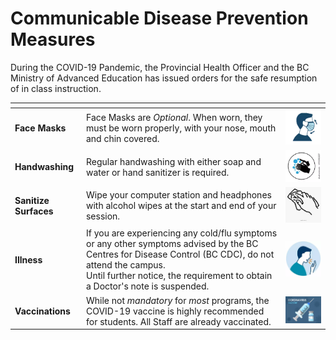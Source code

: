 # Communicable Disease Prevention Measures


During the COVID-19 Pandemic, the Provincial Health Officer and the BC Ministry of Advanced Education has issued orders for the safe resumption of in class instruction.

<table>
<thead>
<tr>
<th></th>
<th></th>
<th></th>
</tr>
</thead>
<tbody>
<tr>
<td><strong>Face Masks</strong></td>
<td>Face Masks are <em>Optional</em>. When worn, they must be worn properly, with your nose, mouth and chin covered.</td>
<td><img src="/images/facemask.webp" width="250px" /></td>
</tr>
<tr>
<td><strong>Handwashing</strong></td>
<td>Regular handwashing with either soap and water or hand sanitizer is required.</td>
<td><img src="/images/handwash.webp" width="250px" /></td>
</tr>
<tr>
<td><strong>Sanitize Surfaces</strong></td>
<td>Wipe your computer station and headphones with alcohol wipes at the start and end of your session.</td>
<td><img src="/images/sanitize.webp" width="250px" /></td>
</tr>
<tr>
<td><strong>Illness</strong></td>
<td>If you are experiencing any cold/flu symptoms or any other symptoms advised by the BC Centres for Disease Control (BC CDC), do not attend the campus. <br /> Until further notice, the requirement to obtain a Doctor's note is suspended.</td>
<td><img src="/images/illness.webp" width="250px" /></td>
</tr>
<tr>
<td><strong>Vaccinations</strong></td>
<td>While not <em>mandatory</em> for <em>most</em> programs, the COVID-19 vaccine is highly recommended for students. All Staff are already vaccinated.</td>
<td><img src="/images/vaccine.webp" width="250px" /></td>
</tr>
</tbody>
</table>